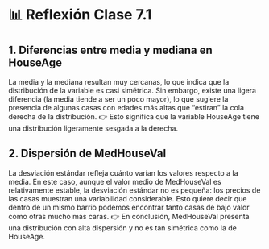 # 📊 Reflexión Clase 7.1

## 1. Diferencias entre media y mediana en HouseAge

La media y la mediana resultan muy cercanas, lo que indica que la distribución de la variable es casi simétrica. Sin embargo, existe una ligera diferencia (la media tiende a ser un poco mayor), lo que sugiere la presencia de algunas casas con edades más altas que “estiran” la cola derecha de la distribución.
👉 Esto significa que la variable HouseAge tiene una distribución ligeramente sesgada a la derecha.

## 2. Dispersión de MedHouseVal

La desviación estándar refleja cuánto varían los valores respecto a la media.
En este caso, aunque el valor medio de MedHouseVal es relativamente estable, la desviación estándar no es pequeña: los precios de las casas muestran una variabilidad considerable. Esto quiere decir que dentro de un mismo barrio podemos encontrar tanto casas de bajo valor como otras mucho más caras.
👉 En conclusión, MedHouseVal presenta una distribución con alta dispersión y no es tan simétrica como la de HouseAge.
